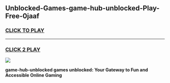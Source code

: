 
## Unblocked-Games-game-hub-unblocked-Play-Free-0jaaf
<h3>
<a href="https://premium76.site?title=game-hub-unblocked&ref=22A">CLICK TO PLAY</a></h3>
<hr>

<h3>
<a href="https://premium76.site?title=game-hub-unblocked&ref=22A">CLICK 2 PLAY</a>
  
</h3>

<a href="https://premium76.site?title=game-hub-unblocked&ref=22A"><img src="https://clearcache.store/games.png"></a>


**game-hub-unblocked games unblocked: Your Gateway to Fun and Accessible Online Gaming**
